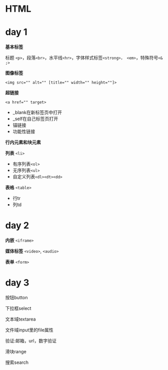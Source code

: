 # HTML

# day 1
**基本标签**

标题 `<p>`，段落`<br>`，水平线`<hr>`，字体样式标签`<strong>， <em>`，特殊符号`<& ;>`

**图像标签**

`<img src="" alt="" [title="" width="" height=""]>`

**超链接**

`<a href="" target>`
- \_blank在新标签页中打开
- \_self在自己标签页打开
- 锚链接
- 功能性链接

**行内元素和块元素**

**列表**
`<li>`
- 有序列表`<ol>`
- 无序列表`<ul>`
- 自定义列表`<dl><dt><dd>`

**表格**
`<table>`
- 行tr
- 列td


# day 2
**内嵌**
`<iframe>`

**媒体标签**
`<video>`, `<audio>`

**表单**
`<form>`

# day 3
按钮button

下拉框select

文本域textarea

文件域input里的file属性

验证:邮箱，url，数字验证

滑块range

搜索search
